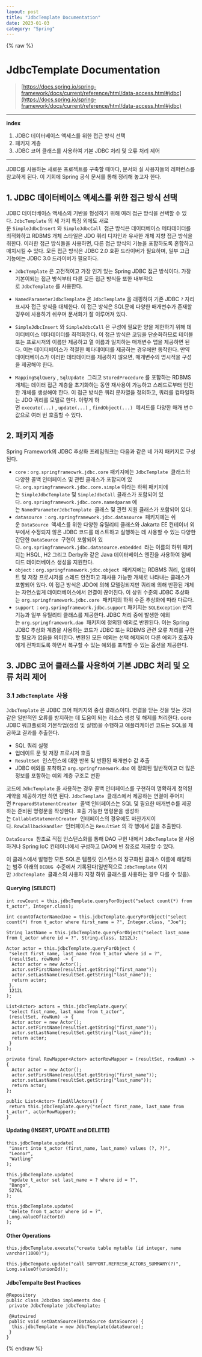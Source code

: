```yaml
---
layout: post
title: "JdbcTemplate Documentation"
date: 2023-01-03
category: "Spring"
---
```


{% raw %}
# JdbcTemplate Documentation

> [https://docs.spring.io/spring-framework/docs/current/reference/html/data-access.html#jdbc](https://docs.spring.io/spring-framework/docs/current/reference/html/data-access.html#jdbc)


* * *

**index**

1. JDBC 데이터베이스 액세스를 위한 접근 방식 선택
2. 패키지 계층
3. JDBC 코어 클래스를 사용하여 기본 JDBC 처리 및 오류 처리 제어

* * *

  

JDBC를 사용하는 새로운 프로젝트를 구축할 때마다, 문서와 실 사용자들의 레퍼런스를 참고하게 된다. 이 기회에 Spring 공식 문서를 통해 정리해 놓고자 한다.

  

## 1\. JDBC 데이터베이스 액세스를 위한 접근 방식 선택

JDBC 데이터베이스 액세스의 기반을 형성하기 위해 여러 접근 방식을 선택할 수 있다. `JdbcTemplate` 의 세 가지 특징 외에도 새로운 `SimpleJdbcInsert` 와 `SimpleJdbcCall`  접근 방식은 데이터베이스 메타데이터를 최적화하고 RDBMS 개체 스타일은 JDO 쿼리 디자인과 유사한 개체 지향 접근 방식을 취한다. 이러한 접근 방식들을 사용하면, 다른 접근 방식의 기능을 포함하도록 혼합하고 매치시킬 수 있다. 모든 접근 방식은 JDBC 2.0 호환 드라이버가 필요하며, 일부 고급 기능에는 JDBC 3.0 드라이버가 필요하다.

  

- `JdbcTemplate` 은 고전적이고 가장 인기 있는 Spring JDBC 접근 방식이다. 가장 기본이되는 접근 방식부터 다른 모든 접근 방식들 또한 내부적으로 `JdbcTemplate` 를 사용한다.
- `NamedParameterJdbcTemplate` 은 `JdbcTemplate` 을 래핑하여 기존 JDBC `?` 자리표시자 접근 방식을 대체한다. 이 접근 방식은 SQL문에 다양한 매개변수가 존재할 경우에 사용하기 쉬우며 문서화가 잘 이루어져 있다.
- `SimpleJdbcInsert` 와 `SimpleJdbcCall` 은 구성에 필요한 양을 제한하기 위해 데이터베이스 메타데이터를 최적화한다. 이 접근 방식은 코딩을 단순화하므로 테이블 또는 프로시저의 이름만 제공하고 열 이름과 일치하는 매개변수 맵을 제공하면 된다. 이는 데이터베이스가 적절한 메타데이터를 제공하는 경우에만 동작한다. 만약 데이터베이스가 이러한 데타데이터를 제공하지 않으면, 매개변수의 명시적을 구성을 제공해야 한다.
    
- `MappingSqlQuery` , `SqlUpdate`  그리고 `StoredProcedure` 를 포함하는 RDBMS 개체는 데이터 접근 계층을 초기화하는 동안 재사용이 가능하고 스레드로부터 안전한 개체를 생성해야 한다. 이 접근 방식은 쿼리 문자열을 정의하고, 쿼리를 컴파일하는 JDO 쿼리를 모델로 한다. 이렇게 하면 `execute(...)` , `update(...)` , `findObject(...)`  메서드를 다양한 매개 변수 값으로 여러 번 호출할 수 있다.
    

  

## 2\. 패키지 계층

Spring Framework의 JDBC 추상화 프레임워크는 다음과 같은 네 가지 패키지로 구성된다.

  

- `core` : `org.springframeowrk.jdbc.core` 패키지에는 `JdbcTemplate`  클래스와 다양한 콜백 인터페이스 및 관련 클래스가 포함되어 있다. `org.springframework.jdbc.core.simple` 이라는 하위 패키지에는 `SimpleJdbcTemplate` 및 `SimpleJdbcCall` 클래스가 포함되어 있다. `org.springframework.jdbc.core.namedparam` 에는 `NamedParameterJdbcTemplate`  클래스 및 관련 지원 클래스가 포함되어 있다. 
- `datasource`  : `org.springframework.jdbc.datasource`  패키지에는 쉬운 `DataSource`  액세스를 위한 다양한 유틸리티 클래스와 Jakarta EE 컨테이너 외부에서 수정되지 않은 JDBC 코드를 테스트하고 실행하는 데 사용할 수 있는 다양한 간단한 `DataSource`  구현이 포함되어 있다. `org.springframework.jdbc.datasource.embedded`  라는 이름의 하위 패키지는 HSQL, H2 그리고 Derby와 같은 Java 데이터베이스 엔진을 사용하여 임베디드 데이터베이스 생성을 지원한다.
- `object` : `org.springframework.jdbc.object`  패키지에는 RDBMS 쿼리, 업데이트 및 저장 프로시저를 스레드 안전하고 재사용 가능한 개체로 나타내는 클래스가 포함되어 있다. 이 접근 방식은 JDO에 의해 모델링되지만 쿼리에 의해 반환된 개체는 자연스럽게 데이터베이스에서 연결이 끊어진다. 이 상위 수준의 JDBC 추상화는 `org.springframework.jdbc.core`  패키지의 하위 수준 추상화에 따라 다르다.
- `support`  : `org.springframework.jdbc.support` 패키지는 `SQLException` 번역 기능과 일부 유틸리티 클래스를 제공한다. JDBC 처리 중에 발생한 예외는 `org.springframework.dao`  패키지에 정의된 예외로 반환된다. 이는 Spring JDBC 추상화 계층을 사용하는 코드가 JDBC 또는 RDBMS 관련 오류 처리를 구현할 필요가 없음을 의미한다. 변환된 모든 예외는 선택 해제되어 다른 에외가 호출자에게 전파되도록 하면서 복구할 수 있는 예외를 포착할 수 있는 옵션을 제공한다.

  

## 3\. JDBC 코어 클래스를 사용하여 기본 JDBC 처리 및 오류 처리 제어

### 3.1 `JdbcTemplate`  사용

`JdbcTemplate` 은 JDBC 코어 패키지의 중심 클래스이다. 연결을 닫는 것을 잊는 것과 같은 일반적인 오류를 방지하는 데 도움이 되는 리소스 생성 및 해제를 처리한다. core JDBC 워크플로의 기본작업(생성 및 실행)을 수행하고 애플리케이션 코드는 SQL을 제공하고 결과를 추출한다.

  

- SQL 쿼리 실행
- 업데이트 문 및 저장 프로시저 호출
- `ResultSet`  인스턴스에 대한 반복 및 반환된 매개변수 값 추출
- JDBC 예외를 포착하고 `org.springframework.dao` 에 정의된 일반적이고 더 많은 정보를 포함하는 예외 계층 구조로 변환

  

코드에 `JdbcTemplate` 을 사용하는 경우 콜백 인터페이스를 구현하여 명확하게 정의된 계약을 제공하기만 하면 된다. `JdbcTemplate`  클래스에서 제공하는 연결이 주어지면 `PreparedStatementCreator`  콜백 인터페이스는 SQL 및 필요한 매개변수를 제공하는 준비된 명령문을 작성한다. 호출 가능한 명령문을 생성하는 `CallableStatementCreator`  인터페이스의 경우에도 마찬가지이다. `RowCallbackHandler`  인터페이스는 `ResultSet` 의 각 행에서 값을 추출한다.

  

`DataSource`  참조로 직접 인스턴스화를 통해 DAO 구현 내에서 `JdbcTemplate` 을 사용하거나 Spring IoC 컨테이너에서 구성하고 DAO에 빈 참조로 제공할 수 있다.

  

이 클래스에서 발행한 모든 SQL은 템플릿 인스턴스의 정규화된 클래스 이름에 해당하는 범주 아래의 `DEBUG`  수준에서 기록된다(일반적으로 `JdbcTemplate` 이지만 `JdbcTemplate`  클래스의 사용자 지정 하위 클래스를 사용하는 경우 다를 수 있음).  

  

#### Querying (SELECT)

```
int rowCount = this.jdbcTemplate.queryForObject("select count(*) from t_actor", Integer.class);

int countOfActorNamedJoe = this.jdbcTemplate.queryForObject("select count(*) from t_actor where first_name = ?", Integer.class, "Joe");

String lastName = this.jdbcTemplate.queryForObject("select last_name from t_actor where id = ?", String.class, 1212L);

Actor actor = this.jdbcTemplate.queryForObject (
 "select first_name, last_name from t_actor where id = ?",
 (resultSet, rowNum) -> {
  Actor actor = new Actor();
  actor.setFirstName(resultSet.getString("first_name"));
  actor.setLastName(resultSet.getString("last_name"));
  return actor;
 },
 1212L
);
 
List<Actor> actors = this.jdbcTemplate.query(
 "select fist_name, last_name from t_actor",
 (resultSet, rowNum) -> {
  Actor actor = new Actor();
  actor.setFirstName(resultSet.getString("first_name"));
  actor.setLastName(resultSet.getString("last_name"));
  return actor;
 }
);
```

  

```
private final RowMapper<Actor> actorRowMapper = (resultSet, rowNum) -> {
  Actor actor = new Actor();
  actor.setFirstName(resultSet.getString("first_name"));
  actor.setLastName(resultSet.getString("last_name"));
  return actor;
};
 
public List<Actor> findAllActors() {
 return this.jdbcTemplate.query("select first_name, last_name from t_actor", actorRowMapper);
} 
```

  

#### Updating (INSERT, UPDATE and DELETE)

```
this.jdbcTemplate.update(
 "insert into t_actor (first_name, last_name) values (?, ?)",
 "Leonor",
 "Watling"
);
 
this.jdbcTemplate.update(
 "update t_actor set last_name = ? where id = ?",
 "Bango",
 5276L
);
 
this.jdbcTemplate.update(
 "delete from t_actor where id = ?",
 Long.valueOf(actorId)
);
```

  

#### Other Operations

```
this.jdbcTemplate.execute("create table mytable (id integer, name varchar(1000)");
 
this.jdbcTempate.update("call SUPPORT.REFRESH_ACTORS_SUMMARY(?)", Long.valueOf(unionId));
```

  

#### JdbcTempalte Best Practices

```
@Repository 
public class JdbcDao implements dao {
 private JdbcTemplate jdbcTemplate;

 @Autowired
 public void setDataSource(DataSource dataSource) {
  this.jdbcTemplate = new JdbcTemplate(dataSource);
 }
}
```
{% endraw %}
